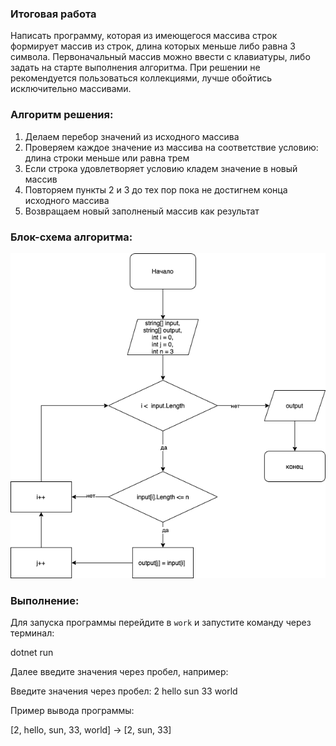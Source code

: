 ### Итоговая работа 
Написать программу, которая из имеющегося массива строк формирует массив из строк, длина которых меньше либо равна 3 символа. Первоначальный массив можно ввести с клавиатуры, либо задать на старте выполнения алгоритма. При решении не рекомендуется пользоваться коллекциями, лучше обойтись исключительно массивами.

### Алгоритм решения: 
1. Делаем перебор значений из исходного массива
2. Проверяем каждое значение из массива на соответствие условию: длина строки меньше или равна трем
3. Если строка удовлетворяет условию кладем значение в новый массив
4. Повторяем пункты 2 и 3 до тех пор пока не достигнем конца исходного массива
5. Возвращаем новый заполненый массив как результат

### Блок-схема алгоритма: 
![Диаграмма](Diagram.drawio.png)

### Выполнение:
Для запуска программы перейдите в `work` и запустите команду через терминал:
 
dotnet run 
 
Далее введите значения через пробел, например:
 
Введите значения через пробел: 2 hello sun 33 world
 
Пример вывода программы:
 
[2, hello, sun, 33, world] -> [2, sun, 33]
 
